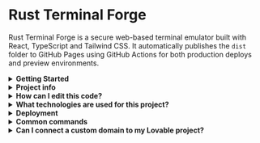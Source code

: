 # Rust Terminal Forge

Rust Terminal Forge is a secure web-based terminal emulator built with React, TypeScript and Tailwind CSS. It automatically publishes the `dist` folder to GitHub Pages using GitHub Actions for both production deploys and preview environments.

<details>
<summary><strong>Getting Started</strong></summary>

Install the dependencies and start the development server:

```sh

npm install
npm run dev

```

Create a production build with:

```sh
npm run build
```
</details>

<details>
<summary><strong>Project info</strong></summary>

**URL**: https://lovable.dev/projects/8625de05-3749-4001-aedf-b432dd29c710
</details>

<details>
<summary><strong>How can I edit this code?</strong></summary>

There are several ways of editing your application.

**Use Lovable**

Simply visit the [Lovable Project](https://lovable.dev/projects/8625de05-3749-4001-aedf-b432dd29c710) and start prompting.

Changes made via Lovable will be committed automatically to this repo.

**Use your preferred IDE**

If you want to work locally using your own IDE, you can clone this repo and push changes. Pushed changes will also be reflected in Lovable.

The only requirement is having Node.js & npm installed - [install with nvm](https://github.com/nvm-sh/nvm#installing-and-updating)

Follow these steps:

```sh
# Step 1: Clone the repository using the project's Git URL.
 git clone <YOUR_GIT_URL>

# Step 2: Navigate to the project directory.
 cd <YOUR_PROJECT_NAME>

# Step 3: Install the necessary dependencies.
 npm i

# Step 4: Start the development server with auto-reloading and an instant preview.
 npm run dev
```

**Edit a file directly in GitHub**

- Navigate to the desired file(s).
- Click the "Edit" button (pencil icon) at the top right of the file view.
- Make your changes and commit the changes.

**Use GitHub Codespaces**

- Navigate to the main page of your repository.
- Click on the "Code" button (green button) near the top right.
- Select the "Codespaces" tab.
- Click on "New codespace" to launch a new Codespace environment.
- Edit files directly within the Codespace and commit and push your changes once you're done.

</details>

<details>
<summary><strong>What technologies are used for this project?</strong></summary>

This project is built with:

- Vite
- TypeScript
- React
- shadcn-ui
- Tailwind CSS

</details>

<details>
<summary><strong>Deployment</strong></summary>

Pushes to `main` automatically deploy to **GitHub Pages** via `.github/workflows/deploy.yml`. Pull requests generate live previews using `.github/workflows/preview.yml`.

Once deployed, your site will be available at `https://<OWNER>.github.io/rust-terminal-forge/`.

</details>

<details>
<summary><strong>Common commands</strong></summary>

Use `help` inside the terminal for the full list. Recent addition: the `uptime` command displays how long the system has been running.

</details>

<details>
<summary><strong>Can I connect a custom domain to my Lovable project?</strong></summary>

Yes, you can!

To connect a domain, navigate to Project > Settings > Domains and click Connect Domain.

Read more here: [Setting up a custom domain](https://docs.lovable.dev/tips-tricks/custom-domain#step-by-step-guide)

</details>
